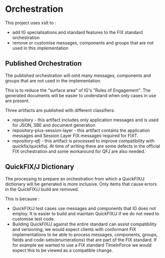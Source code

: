 # Orchestration

This project uses xslt to :
* add IG specialisations and standard features to the FIX standard orchestration
* remove or customise messages, components and groups that are not used in this implementation

## Published Orchestration

The published orchestration will omit many messages, components and groups that are not used in the implementation.

This is to reduce the "surface area" of IG's "Rules of Engagement". The generated documents will be easier to understand when only cases in use are present.

Three artifacts are published with different classifiers:
* repository - this artifact includes only application messages and is used for JSON, SBE and document generation
* repository-plus-session-layer - this artifact contains the application messages and Session Layer FIX messages required for FIXT.
* repository-qfj - this artifact is processed to improve compatibility with quickfix/quickfixj. At time of writing there are some defects in the official FIX orchestration and some workaround for QFJ are also needed.

## QuickFIX/J Dictionary

The processing to prepare an orchestration from which a QuickFIX/J dictionary will be generated is more inclusive. Only items that cause errors in the QuickFIX/J build are removed.

This is because :
* QuickFIX/J test cases use messages and components that IG does not employ. It is easier to build and maintain QuickFIX/J if we do not need to customise test code.
* Building QuickFIX/J against the entire standard can assist compatibility and versioning, we would expect clients with conformant FIX implementations to be able to process messages, components, groups, fields and code-sets(enumerations) that are part of the FIX standard. If for example we wanted to use a FIX standard TimeInForce we would expect this to be viewed as a compatible change.
